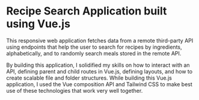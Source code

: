 # Recipe Search Application built using Vue.js

This responsive web application  fetches data from a remote third-party API using endpoints that help the user to search for recipes by ingredients, alphabetically, and to randomly search meals stored in the remote API. 

By building this application, I solidified my skills on how to interact with an API, defining parent and child routes in Vue.js, defining layouts, and how to create scalable file and folder structures. While building this Vue.js application, I used the Vue composition API and Tailwind CSS to make best use of these technologies that work very well together.
